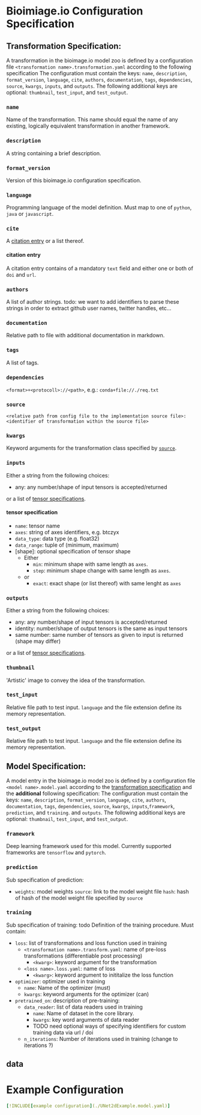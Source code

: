 # Bioimiage.io Configuration Specification

## Transformation Specification:
A transformation in the bioimage.io model zoo is defined by a configuration file `<transformation name>.transformation.yaml` according to the following specification
The configuration must contain the keys: `name`, `description`, `format_version`, `language`, `cite`, `authors`, `documentation`, `tags`, `dependencies`, `source`, `kwargs`, `inputs`, and `outputs`. The following additional keys are optional: `thumbnail`, `test_input`, and `test_output`.

### `name`
Name of the transformation. This name should equal the name of any existing, logically equivalent transformation in another framework.

###  `description`
A string containing a brief description. 

### `format_version`
Version of this bioimage.io configuration specification.

### `language`
Programming language of the model definition. Must map to one of `python`, `java` or `javascript`.

### `cite`
A [citation entry](#citation-entry) or a list thereof.

#### citation entry
A citation entry contains of a mandatory `text` field and either one or both of `doi` and `url`.

### `authors`
A list of author strings. 
todo: we want to add identifiers to parse these strings in order to extract github user names, twitter handles, etc... 

### `documentation`
Relative path to file with additional documentation in markdown.

### `tags`
A list of tags.

### `dependencies`
`<format>+<protocoll>://<path>`, e.g.: `conda+file://./req.txt`

### `source`
`<relative path from config file to the implementation source file>:<identifier of transformation within the source file>`

### `kwargs`
Keyword arguments for the transformation class specified by [`source`](#source).

### `inputs`
Either a string from the following choices:
  - any: any number/shape of input tensors is accepted/returned

or a list of [tensor specifications](#tensor-specification).

#### tensor specification
- `name`: tensor name
- `axes`: string of axes identifiers, e.g. btczyx
- `data_type`: data type (e.g. float32)
- `data_range`: tuple of (minimum, maximum)
- [shape]: optional specification of tensor shape
     - Either
       - `min`: minimum shape with same length as `axes`.
       - `step`: minimum shape change with same length as `axes`. 
     - or
       - `exact`: exact shape (or list thereof) with same lenght as `axes`

### `outputs`
Either a string from the following choices:
  - any: any number/shape of input tensors is accepted/returned
  - identity: number/shape of output tensors is the same as input tensors
  - same number: same number of tensors as given to input is returned (shape may differ)

or a list of [tensor specifications](#tensor-specification).

### `thumbnail`
'Artistic' image to convey the idea of the transformation.

### `test_input`
Relative file path to test input. `language` and the file extension define its memory representation.

### `test_output`
Relative file path to test input. `language` and the file extension define its memory representation.

## Model Specification:
A model entry in the bioimage.io model zoo is defined by a configuration file `<model name>.model.yaml` according to the [transformation specification](#transformation-entry) and the **additional** following specification:
The configuration must contain the keys: `name`, `description`, `format_version`, `language`, `cite`, `authors`, `documentation`, `tags`, `dependencies`, `source`, `kwargs`, `inputs`,`framework`, `prediction`, and `training`.  and `outputs`. The following additional keys are optional: `thumbnail`, `test_input`, and `test_output`.

### `framework`
Deep learning framework used for this model. Currently supported frameworks are `tensorflow` and `pytorch`.

### `prediction`
Sub specification of prediction:
- `weights`: model weights
  `source`: link to the model weight file
  `hash`: hash of hash of the model weight file specified by `source`

### `training`
Sub specification of training:
todo
Definition of the training procedure.
Must contain:
- `loss`: list of transformations and loss function used in training
  - `<transformation name>.transform.yaml`: name of pre-loss transformations (differentiable post processing)
    - `<kwarg>`: keyword argument for the transformation
  - `<loss name>.loss.yaml`: name of loss
    - `<kwarg>`: keyword argument to inititalize the loss function
- `optimizer`: optimizer used in training
  - `name`: Name of the optimizer (must)
  - `kwargs`: keyword arguments for the optimizer (can)
- `pretrained_on`: description of pre-training:
  - `data_reader`: list of data readers used in training
    - `name`: Name of dataset in the core library.
    - `kwargs`: key word arguments of data reader
    - TODO need optional ways of specifying identifiers for custom training data via url / doi
  - `n_iterations`: Number of iterations used in training (change to iterations ?)


## data


# Example Configuration

```yaml
[!INCLUDE[example configuration](./UNet2dExample.model.yaml)]
```
